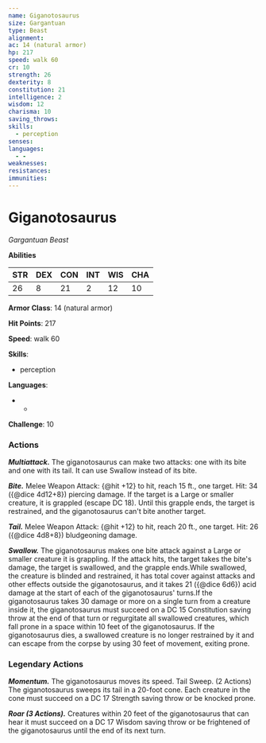 ```yaml
---
name: Giganotosaurus
size: Gargantuan
type: Beast
alignment: 
ac: 14 (natural armor)
hp: 217
speed: walk 60
cr: 10
strength: 26
dexterity: 8
constitution: 21
intelligence: 2
wisdom: 12
charisma: 10
saving_throws:
skills:
  - perception
senses: 
languages:
  - -
weaknesses:
resistances:
immunities:
---
```


# Giganotosaurus

*Gargantuan Beast*

**Abilities**

| STR | DEX | CON | INT | WIS | CHA |
| --- | --- | --- | --- | --- | --- |
| 26 | 8 | 21 | 2 | 12 | 10 |

**Armor Class**: 14 (natural armor)

**Hit Points**: 217

**Speed**: walk 60

**Skills**:
  - perception

**Languages**:
  - -

**Challenge**: 10

### Actions
***Multiattack.*** The giganotosaurus can make two attacks: one with its bite and one with its tail. It can use Swallow instead of its bite.

***Bite.*** Melee Weapon Attack: {@hit +12} to hit, reach 15 ft., one target. Hit: 34 ({@dice 4d12+8}) piercing damage. If the target is a Large or smaller creature, it is grappled (escape DC 18). Until this grapple ends, the target is restrained, and the giganotosaurus can't bite another target.

***Tail.*** Melee Weapon Attack: {@hit +12} to hit, reach 20 ft., one target. Hit: 26 ({@dice 4d8+8}) bludgeoning damage.

***Swallow.*** The giganotosaurus makes one bite attack against a Large or smaller creature it is grappling. If the attack hits, the target takes the bite's damage, the target is swallowed, and the grapple ends.While swallowed, the creature is blinded and restrained, it has total cover against attacks and other effects outside the giganotosaurus, and it takes 21 ({@dice 6d6}) acid damage at the start of each of the giganotosaurus' turns.If the giganotosaurus takes 30 damage or more on a single turn from a creature inside it, the giganotosaurus must succeed on a DC 15 Constitution saving throw at the end of that turn or regurgitate all swallowed creatures, which fall prone in a space within 10 feet of the giganotosaurus. If the giganotosaurus dies, a swallowed creature is no longer restrained by it and can escape from the corpse by using 30 feet of movement, exiting prone.

### Legendary Actions
***Momentum.*** The giganotosaurus moves its speed. Tail Sweep. (2 Actions) The giganotosaurus sweeps its tail in a 20-foot cone. Each creature in the cone must succeed on a DC 17 Strength saving throw or be knocked prone.

***Roar (3 Actions).*** Creatures within 20 feet of the giganotosaurus that can hear it must succeed on a DC 17 Wisdom saving throw or be frightened of the giganotosaurus until the end of its next turn.

